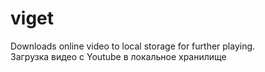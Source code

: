 # viget
Downloads online video to local storage for further playing.  
Загрузка видео с Youtube в локальное хранилище

